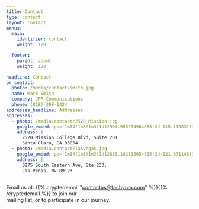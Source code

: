 ```yaml
---
title: Contact
type: contact
layout: contact
menus:
  main:
    identifier: contact
    weight: 120

  footer:
    parent: about
    weight: 100

headline: Contact
pr_contact:
  photo: /media/contact/smith.jpg
  name: Mark Smith
  company: JPR Communications
  phone: (818) 398-1424
addresses_headline: Addresses
addresses:
  - photo: /media/contact/2520_Mission.jpg
    google_embed: pb=!1m14!1m8!1m3!1d12904.955934964855!2d-115.118831!3d36.038873!3m2!1i1024!2i768!4f13.1!3m3!1m2!1s0x80c8cfb60e0ffe19%3A0x75f1434f2a4c0faf!2s8275%20S%20Eastern%20Ave%20%23233%2C%20Las%20Vegas%2C%20NV%2089123%2C%20USA!5e0!3m2!1sen!2ssk!4v1620731426061!5m2!1sen!2ssk
    address: |
      2520 Mission College Blvd, Suite 201  
      Santa Clara, CA 95054 
  - photo: /media/contact/lasvegas.jpg
    google_embed: pb=!1m14!1m8!1m3!1d12680.182715654715!2d-121.971148!3d37.388752!3m2!1i1024!2i768!4f13.1!3m3!1m2!1s0x808fc9eb3caa1f6b%3A0x7828dbb7430f9a20!2s2520%20Mission%20College%20Blvd%20%23201%2C%20Santa%20Clara%2C%20CA%2095054!5e0!3m2!1sen!2sus!4v1620731714370!5m2!1sen!2sus
    address: |
      8275 South Eastern Ave, Ste 233,  
      Las Vegas, NV 89123 
---
```

Email us at: {{% cryptedemail "contactus@tachyum.com" %}}{{% /cryptedemail %}} to join our  
mailing list, or to participate in our journey.
